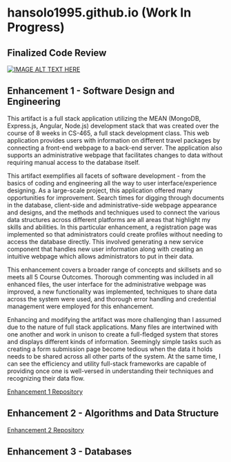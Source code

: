 # hansolo1995.github.io (Work In Progress)

## Finalized Code Review
[![IMAGE ALT TEXT HERE](https://img.youtube.com/vi/j_bJwbsMZYc/0.jpg)](https://www.youtube.com/watch?v=j_bJwbsMZYc)

## Enhancement 1 - Software Design and Engineering

This artifact is a full stack application utilizing the MEAN (MongoDB, Express.js, Angular, Node.js) development stack that was created over the course of 8 weeks in CS-465, a full stack development class. This web application provides users with information on different travel packages by connecting a front-end webpage to a back-end server. The application also supports an administrative webpage that facilitates changes to data without requiring manual access to the database itself.


This artifact exemplifies all facets of software development - from the basics of coding and engineering all the way to user interface/experience designing. As a large-scale project, this application offered many opportunities for improvement. Search times for digging through documents in the database, client-side and administrative-side webpage appearance and designs, and the methods and techniques used to connect the various data structures across different platforms are all areas that highlight my skills and abilities. In this particular enhancement, a registration page was implemented so that administrators could create profiles without needing to access the database directly. This involved generating a new service component that handles new user information along with creating an intuitive webpage which allows administrators to put in their data.


This enhancement covers a broader range of concepts and skillsets and so meets all 5 Course Outcomes. Thorough commenting was included in all enhanced files, the user interface for the administrative webpage was improved, a new functionality was implemented, techniques to share data across the system were used, and thorough error handling and credential management were employed for this enhancement.


Enhancing and modifying the artifact was more challenging than I assumed due to the nature of full stack applications. Many files are intertwined with one another and work in unison to create a full-fledged system that stores and displays different kinds of information. Seemingly simple tasks such as creating a form submission page become tedious when the data it holds needs to be shared across all other parts of the system. At the same time, I can see the efficiency and utility full-stack frameworks are capable of providing once one is well-versed in understanding their techniques and recognizing their data flow.


<a href="[https://web.site](https://github.com/hansolo1995/cs465-fullstack/tree/CS499Enhancement1)">Enhancement 1 Repository</a>

## Enhancement 2 - Algorithms and Data Structure
<a href="[https://web.site](https://github.com/hansolo1995/cs465-fullstack/tree/CS499Enhancement2)">Enhancement 2 Repository</a>

## Enhancement 3 - Databases
